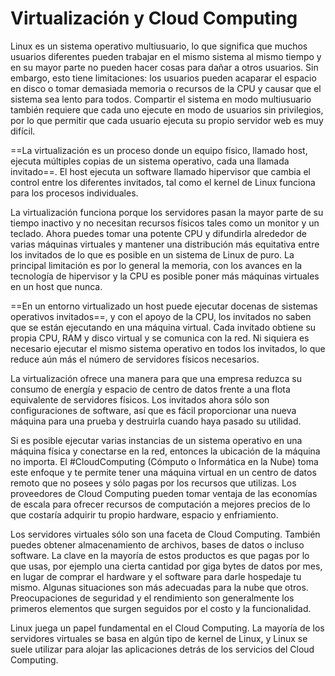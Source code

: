 # Virtualización y Cloud Computing
Linux es un sistema operativo multiusuario, lo que significa que muchos usuarios diferentes pueden trabajar en el mismo sistema al mismo tiempo y en su mayor parte no pueden hacer cosas para dañar a otros usuarios. Sin embargo, esto tiene limitaciones: los usuarios pueden acaparar el espacio en disco o tomar demasiada memoria o recursos de la CPU y causar que el sistema sea lento para todos. Compartir el sistema en modo multiusuario también requiere que cada uno ejecute en modo de usuarios sin privilegios, por lo que permitir que cada usuario ejecuta su propio servidor web es muy difícil.

==La virtualización es un proceso donde un equipo físico, llamado host, ejecuta múltiples copias de un sistema operativo, cada una llamada invitado==. El host ejecuta un software llamado hipervisor que cambia el control entre los diferentes invitados, tal como el kernel de Linux funciona para los procesos individuales.

La virtualización funciona porque los servidores pasan la mayor parte de su tiempo inactivo y no necesitan recursos físicos tales como un monitor y un teclado. Ahora puedes tomar una potente CPU y difundirla alrededor de varias máquinas virtuales y mantener una distribución más equitativa entre los invitados de lo que es posible en un sistema de Linux de puro. La principal limitación es por lo general la memoria, con los avances en la tecnología de hipervisor y la CPU es posible poner más máquinas virtuales en un host que nunca.

==En un entorno virtualizado un host puede ejecutar docenas de sistemas operativos invitados==, y con el apoyo de la CPU, los invitados no saben que se están ejecutando en una máquina virtual. Cada invitado obtiene su propia CPU, RAM y disco virtual y se comunica con la red. Ni siquiera es necesario ejecutar el mismo sistema operativo en todos los invitados, lo que reduce aún más el número de servidores físicos necesarios.

La virtualización ofrece una manera para que una empresa reduzca su consumo de energía y espacio de centro de datos frente a una flota equivalente de servidores físicos. Los invitados ahora sólo son configuraciones de software, así que es fácil proporcionar una nueva máquina para una prueba y destruirla cuando haya pasado su utilidad.

Si es posible ejecutar varias instancias de un sistema operativo en una máquina física y conectarse en la red, entonces la ubicación de la máquina no importa. El #CloudComputing (Cómputo o Informática en la Nube) toma este enfoque y te permite tener una máquina virtual en un centro de datos remoto que no posees y sólo pagas por los recursos que utilizas. Los proveedores de Cloud Computing pueden tomar ventaja de las economías de escala para ofrecer recursos de computación a mejores precios de lo que costaría adquirir tu propio hardware, espacio y enfriamiento.

Los servidores virtuales sólo son una faceta de Cloud Computing. También puedes obtener almacenamiento de archivos, bases de datos o incluso software. La clave en la mayoría de estos productos es que pagas por lo que usas, por ejemplo una cierta cantidad por giga bytes de datos por mes, en lugar de comprar el hardware y el software para darle hospedaje tu mismo. Algunas situaciones son más adecuadas para la nube que otros. Preocupaciones de seguridad y el rendimiento son generalmente los primeros elementos que surgen seguidos por el costo y la funcionalidad.

Linux juega un papel fundamental en el Cloud Computing. La mayoría de los servidores virtuales se basa en algún tipo de kernel de Linux, y Linux se suele utilizar para alojar las aplicaciones detrás de los servicios del Cloud Computing.


